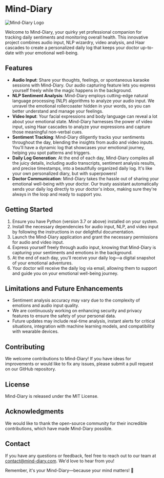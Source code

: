 # Mind-Diary

![Mind-Diary Logo](path/to/logo.png)

Welcome to Mind-Diary, your quirky yet professional companion for tracking daily sentiments and monitoring overall health. This innovative project combines audio input, NLP wizardry, video analysis, and Haar cascades to create a personalized daily log that keeps your doctor up-to-date with your emotional well-being.

## Features
- **Audio Input**: Share your thoughts, feelings, or spontaneous karaoke sessions with Mind-Diary. Our audio capturing feature lets you express yourself freely while the magic happens in the background.
- **NLP Sentiment Analysis**: Mind-Diary employs cutting-edge natural language processing (NLP) algorithms to analyze your audio input. We unravel the emotional rollercoaster hidden in your words, so you can better understand and manage your feelings.
- **Video Input**: Your facial expressions and body language can reveal a lot about your emotional state. Mind-Diary harnesses the power of video input, using Haar cascades to analyze your expressions and capture those meaningful non-verbal cues.
- **Sentiment Tracking**: Mind-Diary diligently tracks your sentiments throughout the day, blending the insights from audio and video inputs. You'll have a dynamic log that showcases your emotional journey, helping you spot patterns and triggers.
- **Daily Log Generation**: At the end of each day, Mind-Diary compiles all the juicy details, including audio transcripts, sentiment analysis results, and precise timestamps, into a beautifully organized daily log. It's like your own personalized diary, but with superpowers!
- **Doctor Communication**: Mind-Diary takes the hassle out of sharing your emotional well-being with your doctor. Our trusty assistant automatically sends your daily log directly to your doctor's inbox, making sure they're always in the loop and ready to support you.

## Getting Started
1. Ensure you have Python (version 3.7 or above) installed on your system.
2. Install the necessary dependencies for audio input, NLP, and video input by following the instructions in our delightful documentation.
3. Launch the Mind-Diary application and grant the necessary permissions for audio and video input.
4. Express yourself freely through audio input, knowing that Mind-Diary is capturing your sentiments and emotions in the background.
5. At the end of each day, you'll receive your daily log—a digital snapshot of your emotional adventures.
6. Your doctor will receive the daily log via email, allowing them to support and guide you on your emotional well-being journey.

## Limitations and Future Enhancements
- Sentiment analysis accuracy may vary due to the complexity of emotions and audio input quality.
- We are continuously working on enhancing security and privacy features to ensure the safety of your personal data.
- Future updates may include real-time analysis, instant alerts for critical situations, integration with machine learning models, and compatibility with wearable devices.

## Contributing
We welcome contributions to Mind-Diary! If you have ideas for improvements or would like to fix any issues, please submit a pull request on our GitHub repository.

## License
Mind-Diary is released under the MIT License.

## Acknowledgments
We would like to thank the open-source community for their incredible contributions, which have made Mind-Diary possible.

## Contact
If you have any questions or feedback, feel free to reach out to our team at contact@mind-diary.com. We'd love to hear from you!

Remember, it's your Mind-Diary—because your mind matters! 🌟
